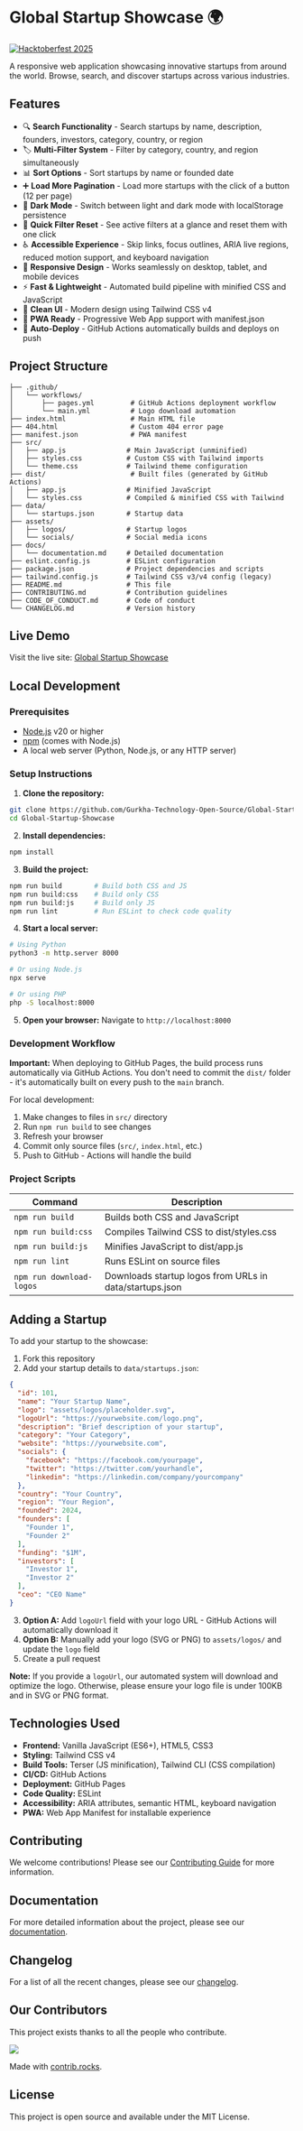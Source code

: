 # Global Startup Showcase 🌍

[![Hacktoberfest 2025](https://img.shields.io/badge/Hacktoberfest-2025-blue.svg)](https://hacktoberfest.digitalocean.com/)

A responsive web application showcasing innovative startups from around the world. Browse, search, and discover startups across various industries.

## Features

- 🔍 **Search Functionality** - Search startups by name, description, founders, investors, category, country, or region
- 🏷️ **Multi-Filter System** - Filter by category, country, and region simultaneously
- 📊 **Sort Options** - Sort startups by name or founded date
- ➕ **Load More Pagination** - Load more startups with the click of a button (12 per page)
- 🌙 **Dark Mode** - Switch between light and dark mode with localStorage persistence
- 🔁 **Quick Filter Reset** - See active filters at a glance and reset them with one click
- ♿ **Accessible Experience** - Skip links, focus outlines, ARIA live regions, reduced motion support, and keyboard navigation
- 📱 **Responsive Design** - Works seamlessly on desktop, tablet, and mobile devices
- ⚡ **Fast & Lightweight** - Automated build pipeline with minified CSS and JavaScript
- 🎨 **Clean UI** - Modern design using Tailwind CSS v4
- 📲 **PWA Ready** - Progressive Web App support with manifest.json
- 🚀 **Auto-Deploy** - GitHub Actions automatically builds and deploys on push

## Project Structure

```
├── .github/
│   └── workflows/
│       ├── pages.yml         # GitHub Actions deployment workflow
│       └── main.yml          # Logo download automation
├── index.html                # Main HTML file
├── 404.html                  # Custom 404 error page
├── manifest.json             # PWA manifest
├── src/
│   ├── app.js               # Main JavaScript (unminified)
│   ├── styles.css           # Custom CSS with Tailwind imports
│   └── theme.css            # Tailwind theme configuration
├── dist/                     # Built files (generated by GitHub Actions)
│   ├── app.js               # Minified JavaScript
│   └── styles.css           # Compiled & minified CSS with Tailwind
├── data/
│   └── startups.json        # Startup data
├── assets/
│   ├── logos/               # Startup logos
│   └── socials/             # Social media icons
├── docs/
│   └── documentation.md     # Detailed documentation
├── eslint.config.js         # ESLint configuration
├── package.json             # Project dependencies and scripts
├── tailwind.config.js       # Tailwind CSS v3/v4 config (legacy)
├── README.md                # This file
├── CONTRIBUTING.md          # Contribution guidelines
├── CODE_OF_CONDUCT.md       # Code of conduct
└── CHANGELOG.md             # Version history
```

## Live Demo

Visit the live site: [Global Startup Showcase](https://gurkha-technology-open-source.github.io/Global-Startup-Showcase/)

## Local Development

### Prerequisites

- [Node.js](https://nodejs.org/) v20 or higher
- [npm](https://www.npmjs.com/) (comes with Node.js)
- A local web server (Python, Node.js, or any HTTP server)

### Setup Instructions

1. **Clone the repository:**
```bash
git clone https://github.com/Gurkha-Technology-Open-Source/Global-Startup-Showcase.git
cd Global-Startup-Showcase
```

2. **Install dependencies:**
```bash
npm install
```

3. **Build the project:**
```bash
npm run build        # Build both CSS and JS
npm run build:css    # Build only CSS
npm run build:js     # Build only JS
npm run lint         # Run ESLint to check code quality
```

4. **Start a local server:**
```bash
# Using Python
python3 -m http.server 8000

# Or using Node.js
npx serve

# Or using PHP
php -S localhost:8000
```

5. **Open your browser:**
   Navigate to `http://localhost:8000`

### Development Workflow

**Important:** When deploying to GitHub Pages, the build process runs automatically via GitHub Actions. You don't need to commit the `dist/` folder - it's automatically built on every push to the `main` branch.

For local development:
1. Make changes to files in `src/` directory
2. Run `npm run build` to see changes
3. Refresh your browser
4. Commit only source files (`src/`, `index.html`, etc.)
5. Push to GitHub - Actions will handle the build

### Project Scripts

| Command | Description |
|---------|-------------|
| `npm run build` | Builds both CSS and JavaScript |
| `npm run build:css` | Compiles Tailwind CSS to dist/styles.css |
| `npm run build:js` | Minifies JavaScript to dist/app.js |
| `npm run lint` | Runs ESLint on source files |
| `npm run download-logos` | Downloads startup logos from URLs in data/startups.json |

## Adding a Startup

To add your startup to the showcase:

1. Fork this repository
2. Add your startup details to `data/startups.json`:
```json
{
  "id": 101,
  "name": "Your Startup Name",
  "logo": "assets/logos/placeholder.svg",
  "logoUrl": "https://yourwebsite.com/logo.png",
  "description": "Brief description of your startup",
  "category": "Your Category",
  "website": "https://yourwebsite.com",
  "socials": {
    "facebook": "https://facebook.com/yourpage",
    "twitter": "https://twitter.com/yourhandle",
    "linkedin": "https://linkedin.com/company/yourcompany"
  },
  "country": "Your Country",
  "region": "Your Region",
  "founded": 2024,
  "founders": [
    "Founder 1",
    "Founder 2"
  ],
  "funding": "$1M",
  "investors": [
    "Investor 1",
    "Investor 2"
  ],
  "ceo": "CEO Name"
}
```
3. **Option A:** Add `logoUrl` field with your logo URL - GitHub Actions will automatically download it
4. **Option B:** Manually add your logo (SVG or PNG) to `assets/logos/` and update the `logo` field
5. Create a pull request

**Note:** If you provide a `logoUrl`, our automated system will download and optimize the logo. Otherwise, please ensure your logo file is under 100KB and in SVG or PNG format.

## Technologies Used

- **Frontend:** Vanilla JavaScript (ES6+), HTML5, CSS3
- **Styling:** Tailwind CSS v4
- **Build Tools:** Terser (JS minification), Tailwind CLI (CSS compilation)
- **CI/CD:** GitHub Actions
- **Deployment:** GitHub Pages
- **Code Quality:** ESLint
- **Accessibility:** ARIA attributes, semantic HTML, keyboard navigation
- **PWA:** Web App Manifest for installable experience

## Contributing

We welcome contributions! Please see our [Contributing Guide](CONTRIBUTING.md) for more information.

## Documentation

For more detailed information about the project, please see our [documentation](docs/documentation.md).

## Changelog

For a list of all the recent changes, please see our [changelog](CHANGELOG.md).

## Our Contributors

This project exists thanks to all the people who contribute. 

<a href="https://github.com/Gurkha-Technology-Open-Source/Global-Startup-Showcase/graphs/contributors">
  <img src="https://contrib.rocks/image?repo=Gurkha-Technology-Open-Source/Global-Startup-Showcase" />
</a>

Made with [contrib.rocks](https://contrib.rocks).

## License

This project is open source and available under the MIT License.
